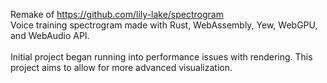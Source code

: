 Remake of https://github.com/lily-lake/spectrogram \
Voice training spectrogram made with Rust, WebAssembly, Yew, WebGPU, and WebAudio API.\
\
Initial project began running into performance issues with rendering. This project aims to allow for more advanced visualization. 
